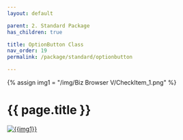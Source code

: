 ```yaml
---
layout: default

parent: 2. Standard Package
has_children: true

title: OptionButton Class
nav_order: 19
permalink: /package/standard/optionbutton

---
```

{% assign img1 = "/img/Biz Browser V/CheckItem_1.png" %}

# {{ page.title }}

<a href="{{ img1 }}" target="_blank"> <img src="{{ img1 }}" alt="{{img1}}"></a>